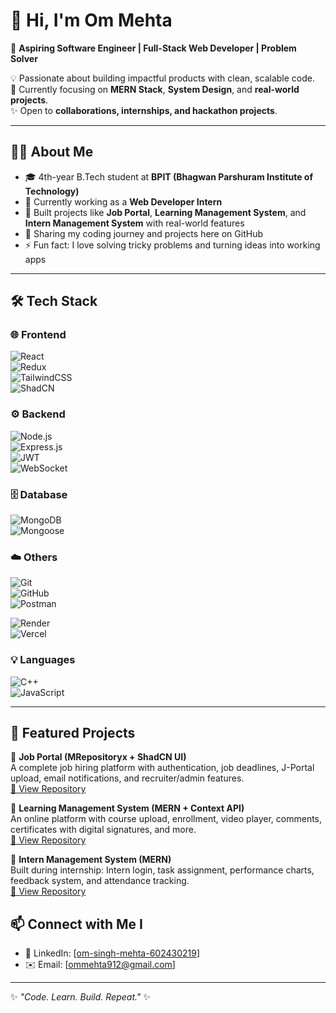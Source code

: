 # 👋 Hi, I'm Om Mehta  

🚀 **Aspiring Software Engineer | Full-Stack Web Developer | Problem Solver**  

💡 Passionate about building impactful products with clean, scalable code.  
🎯 Currently focusing on **MERN Stack**, **System Design**, and **real-world projects**.  
✨ Open to **collaborations, internships, and hackathon projects**.  

---

## 🧑‍💻 About Me  
- 🎓 4th-year B.Tech student at **BPIT (Bhagwan Parshuram Institute of Technology)**  
- 💼 Currently working as a **Web Developer Intern**  
- 🔭 Built projects like **Job Portal**, **Learning Management System**, and **Intern Management System** with real-world features  
- 📝 Sharing my coding journey and projects here on GitHub  
- ⚡ Fun fact: I love solving tricky problems and turning ideas into working apps  

---

## 🛠️ Tech Stack  

### 🌐 Frontend  
![React](https://img.shields.io/badge/-React-61DAFB?style=for-the-badge&logo=react&logoColor=000)  
![Redux](https://img.shields.io/badge/-Redux-764ABC?style=for-the-badge&logo=redux&logoColor=fff)  
![TailwindCSS](https://img.shields.io/badge/-TailwindCSS-38B2AC?style=for-the-badge&logo=tailwind-css&logoColor=fff)  
![ShadCN](https://img.shields.io/badge/-ShadCN_UI-000000?style=for-the-badge&logo=shadcnui&logoColor=fff)  

### ⚙️ Backend  
![Node.js](https://img.shields.io/badge/-Node.js-339933?style=for-the-badge&logo=node.js&logoColor=fff)  
![Express.js](https://img.shields.io/badge/-Express.js-000000?style=for-the-badge&logo=express&logoColor=fff)  
![JWT](https://img.shields.io/badge/-JWT-000000?style=for-the-badge&logo=jsonwebtokens&logoColor=fff)<br>
![WebSocket](https://img.shields.io/badge/-WebSocket-46E3B7?style=for-the-badge&logo=socketdotio&logoColor=000)

### 🗄️ Database  
![MongoDB](https://img.shields.io/badge/-MongoDB-47A248?style=for-the-badge&logo=mongodb&logoColor=fff)  
![Mongoose](https://img.shields.io/badge/-Mongoose-880000?style=for-the-badge&logo=mongoose&logoColor=fff)  

### ☁️ Others  
![Git](https://img.shields.io/badge/-Git-F05032?style=for-the-badge&logo=git&logoColor=fff)  
![GitHub](https://img.shields.io/badge/-GitHub-181717?style=for-the-badge&logo=github&logoColor=fff)  
![Postman](https://img.shields.io/badge/-Postman-FF6C37?style=for-the-badge&logo=postman&logoColor=fff)  

![Render](https://img.shields.io/badge/-Render-46E3B7?style=for-the-badge&logo=render&logoColor=000)  
![Vercel](https://img.shields.io/badge/-Vercel-000000?style=for-the-badge&logo=vercel&logoColor=fff)  

### 💡 Languages  
![C++](https://img.shields.io/badge/-C++-00599C?style=for-the-badge&logo=cplusplus&logoColor=fff)  
![JavaScript](https://img.shields.io/badge/-JavaScript-F7DF1E?style=for-the-badge&logo=javascript&logoColor=000)

---

## 📌 Featured Projects  

🔹 **Job Portal (MRepositoryx + ShadCN UI)**  
A complete job hiring platform with authentication, job deadlines, J-Portal upload, email notifications, and recruiter/admin features.  
[🔗 View Repository](https://github.com/Omsinghmehta/J-Portal)  

🔹 **Learning Management System (MERN + Context API)**  
An online platform with course upload, enrollment, video player, comments, certificates with digital signatures, and more.  
[🔗 View Repository](https://github.com/Omsinghmehta/LMS)

🔹 **Intern Management System (MERN)**  
Built during internship: Intern login, task assignment, performance charts, feedback system, and attendance tracking.  
[🔗 View Repository](https://github.com/Omsinghmehta/Intern-Management-system)

## 📫 Connect with Me  I   
- 💼 LinkedIn: [[om-singh-mehta-602430219](https://www.linkedin.com/in/om-singh-mehta-602430219?utm_source=share&utm_campaign=share_via&utm_content=profile&utm_medium=android_app)]  
- ✉️ Email: [ommehta912@gmail.com]  


---

✨ *"Code. Learn. Build. Repeat."* ✨
